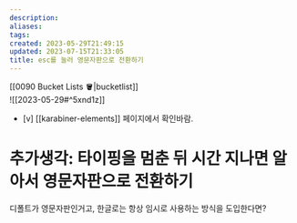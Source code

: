 ```yaml
---
description:
aliases: 
tags: 
created: 2023-05-29T21:49:15
updated: 2023-07-15T21:33:05
title: esc를 눌러 영문자판으로 전환하기
---
```

[[0090 Bucket Lists 🪣|bucketlist]]  
![[2023-05-29#^5xnd1z]]

- [v] [[karabiner-elements]] 페이지에서 확인바람.

# 추가생각: 타이핑을 멈춘 뒤 시간 지나면 알아서 영문자판으로 전환하기

디폴트가 영문자판인거고,  한글로는 항상 임시로 사용하는 방식을 도입한다면?

